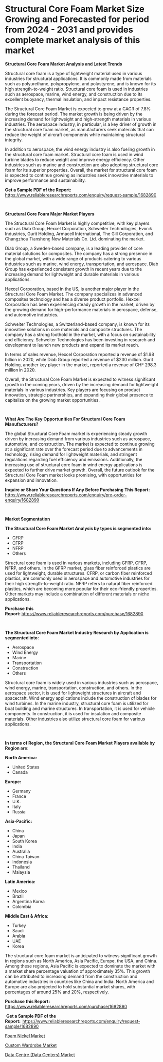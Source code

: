 <p><h1>Structural Core Foam Market Size Growing and Forecasted for period from 2024 - 2031 and provides complete market analysis of this market</h1></p><p><strong>Structural Core Foam Market Analysis and Latest Trends</strong></p>
<p><p>Structural core foam is a type of lightweight material used in various industries for structural applications. It is commonly made from materials such as polyurethane, polypropylene, and polystyrene, and is known for its high strength-to-weight ratio. Structural core foam is used in industries such as aerospace, marine, wind energy, and construction due to its excellent buoyancy, thermal insulation, and impact resistance properties.</p><p>The Structural Core Foam Market is expected to grow at a CAGR of 7.8% during the forecast period. The market growth is being driven by the increasing demand for lightweight and high-strength materials in various industries. The aerospace industry, in particular, is a key driver of growth in the structural core foam market, as manufacturers seek materials that can reduce the weight of aircraft components while maintaining structural integrity.</p><p>In addition to aerospace, the wind energy industry is also fueling growth in the structural core foam market. Structural core foam is used in wind turbine blades to reduce weight and improve energy efficiency. Other industries such as marine and construction are also adopting structural core foam for its superior properties. Overall, the market for structural core foam is expected to continue growing as industries seek innovative materials to improve performance and sustainability.</p></p>
<p><strong>Get a Sample PDF of the Report:&nbsp;</strong> <a href="https://www.reliableresearchreports.com/enquiry/request-sample/1682890">https://www.reliableresearchreports.com/enquiry/request-sample/1682890</a></p>
<p>&nbsp;</p>
<p><strong>Structural Core Foam Major Market Players</strong></p>
<p><p>The Structural Core Foam Market is highly competitive, with key players such as Diab Group, Hexcel Corporation, Schweiter Technologies, Evonik Industries, Gurit Holding, Armacell International, The Gill Corporation, and Changzhou Tiansheng New Materials Co. Ltd. dominating the market.</p><p>Diab Group, a Sweden-based company, is a leading provider of core material solutions for composites. The company has a strong presence in the global market, with a wide range of products catering to various industries such as marine, wind energy, transportation, and aerospace. Diab Group has experienced consistent growth in recent years due to the increasing demand for lightweight and durable materials in various applications.</p><p>Hexcel Corporation, based in the US, is another major player in the Structural Core Foam Market. The company specializes in advanced composites technology and has a diverse product portfolio. Hexcel Corporation has been experiencing steady growth in the market, driven by the growing demand for high-performance materials in aerospace, defense, and automotive industries.</p><p>Schweiter Technologies, a Switzerland-based company, is known for its innovative solutions in core materials and composite structures. The company has a strong foothold in the market, with a focus on sustainability and efficiency. Schweiter Technologies has been investing in research and development to launch new products and expand its market reach.</p><p>In terms of sales revenue, Hexcel Corporation reported a revenue of $1.98 billion in 2020, while Diab Group reported a revenue of $230 million. Gurit Holding, another key player in the market, reported a revenue of CHF 298.3 million in 2020.</p><p>Overall, the Structural Core Foam Market is expected to witness significant growth in the coming years, driven by the increasing demand for lightweight materials in various industries. Key players are focusing on product innovation, strategic partnerships, and expanding their global presence to capitalize on the growing market opportunities.</p></p>
<p>&nbsp;</p>
<p><strong>What Are The Key Opportunities For Structural Core Foam Manufacturers?</strong></p>
<p><p>The global Structural Core Foam market is experiencing steady growth driven by increasing demand from various industries such as aerospace, automotive, and construction. The market is expected to continue growing at a significant rate over the forecast period due to advancements in technology, rising demand for lightweight materials, and stringent regulations regarding fuel efficiency and emissions. Additionally, the increasing use of structural core foam in wind energy applications is expected to further drive market growth. Overall, the future outlook for the Structural Core Foam market looks promising, with opportunities for expansion and innovation.</p></p>
<p><strong>Inquire or Share Your Questions If Any Before Purchasing This Report:</strong> <a href="https://www.reliableresearchreports.com/enquiry/pre-order-enquiry/1682890">https://www.reliableresearchreports.com/enquiry/pre-order-enquiry/1682890</a></p>
<p>&nbsp;</p>
<p><strong>Market Segmentation</strong></p>
<p><strong>The Structural Core Foam Market Analysis by types is segmented into:</strong></p>
<p><ul><li>GFRP</li><li>CFRP</li><li>NFRP</li><li>Others</li></ul></p>
<p><p>Structural core foam is used in various markets, including GFRP, CFRP, NFRP, and others. In the GFRP market, glass fiber reinforced plastics are used for lightweight, durable structures. CFRP, or carbon fiber reinforced plastics, are commonly used in aerospace and automotive industries for their high strength-to-weight ratio. NFRP refers to natural fiber reinforced plastics, which are becoming more popular for their eco-friendly properties. Other markets may include a combination of different materials or niche applications.</p></p>
<p><strong>Purchase this Report:&nbsp;</strong><a href="https://www.reliableresearchreports.com/purchase/1682890">https://www.reliableresearchreports.com/purchase/1682890</a></p>
<p>&nbsp;</p>
<p><strong>The Structural Core Foam Market Industry Research by Application is segmented into:</strong></p>
<p><ul><li>Aerospace</li><li>Wind Energy</li><li>Marine</li><li>Transportation</li><li>Construction</li><li>Others</li></ul></p>
<p><p>Structural core foam is widely used in various industries such as aerospace, wind energy, marine, transportation, construction, and others. In the aerospace sector, it is used for lightweight structures in aircraft and spacecraft. Wind energy applications include the construction of blades for wind turbines. In the marine industry, structural core foam is utilized for boat building and marine structures. In transportation, it is used for vehicle components. In construction, it is used for insulation and composite materials. Other industries also utilize structural core foam for various applications.</p></p>
<p>&nbsp;</p>
<p><strong>In terms of Region, the Structural Core Foam Market Players available by Region are:</strong></p>
<p>
    <p> <strong> North America: </strong>
        <ul>
            <li>United States</li>
            <li>Canada</li>
        </ul>
        </p> 
    <p> <strong> Europe: </strong>
        <ul>
            <li>Germany</li>
            <li>France</li>
            <li>U.K.</li>
            <li>Italy</li>
            <li>Russia</li>
        </ul>
        </p> 
    <p> <strong> Asia-Pacific: </strong>
        <ul>
            <li>China</li>
            <li>Japan</li>
            <li>South Korea</li>
            <li>India</li>
            <li>Australia</li>
            <li>China Taiwan</li>
            <li>Indonesia</li>
            <li>Thailand</li>
            <li>Malaysia</li>
        </ul>
        </p> 
    <p> <strong> Latin America: </strong>
        <ul>
            <li>Mexico</li>
            <li>Brazil</li>
            <li>Argentina Korea</li>
            <li>Colombia</li>
        </ul>
        </p> 
    <p> <strong> Middle East & Africa: </strong>
        <ul>
            <li>Turkey</li>
            <li>Saudi</li>
            <li>Arabia</li>
            <li>UAE</li>
            <li>Korea</li>
        </ul>
    </p>
    </p>
<p><p>The structural core foam market is anticipated to witness significant growth in regions such as North America, Asia Pacific, Europe, the USA, and China. Among these regions, Asia Pacific is expected to dominate the market with a market share percentage valuation of approximately 35%. This growth can be attributed to increasing demand from the construction and automotive industries in countries like China and India. North America and Europe are also projected to hold substantial market shares, with percentages of around 25% and 20%, respectively.</p></p>
<p><strong>Purchase this Report: </strong><a href="https://www.reliableresearchreports.com/purchase/1682890">https://www.reliableresearchreports.com/purchase/1682890</a></p>
<p>&nbsp;<strong>Get a Sample PDF of the Report:&nbsp;&nbsp;</strong><a href="https://www.reliableresearchreports.com/enquiry/request-sample/1682890">https://www.reliableresearchreports.com/enquiry/request-sample/1682890</a></p>
<p><strong></strong></p>
<p><p><a href="https://github.com/nancykennedykellievqfqt2/Market-Research-Report-List-1/blob/main/foam-nickel-market.md">Foam Nickel Market</a></p><p><a href="https://view.publitas.com/reportprime-1/custom-wardrobe-market-research-report-the-key-to-successful-business-strategy-forecasted-for-period-from-2024-2031/">Custom Wardrobe Market</a></p><p><a href="https://view.publitas.com/reportprime-1/data-centre-data-centers-market-offers-provide-insightful-data-for-the-time-period-from-2024-to-2031-and-also-provide-analysis-based-on-application-type-and-region/">Data Centre (Data Centers) Market</a></p></p>